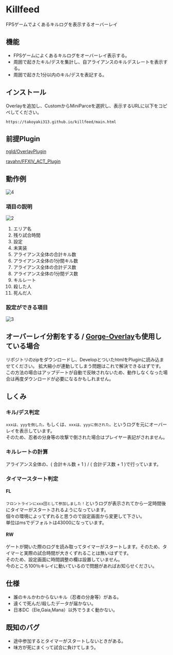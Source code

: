 # Killfeed
FPSゲームでよくあるキルログを表示するオーバーレイ

## 機能
- FPSゲームによくあるキルログをオーバーレイ表示する。
- 周囲で起きたキル/デスを集計し、自アライアンスのキルデスレートを表示する。
- 周囲で起きた1分以内のキル/デスを表記する。

## インストール
Overlayを追加し、CustomからMiniParceを選択し、表示するURLに以下をコピペしてください。

```
https://takoyaki313.github.io/killfeed/main.html
```

## 前提Plugin
[ngld/OverlayPlugin](https://github.com/ngld/OverlayPlugin)

[ravahn/FFXIV_ACT_Plugin](https://github.com/ravahn/FFXIV_ACT_Plugin)

## 動作例
![4](https://user-images.githubusercontent.com/40759792/135251367-0b79e1ed-9b75-4398-b127-0b530f32b7e6.PNG)　
### 項目の説明
![2](https://user-images.githubusercontent.com/40759792/135261504-1cf54532-17aa-4afa-81ee-faa0fbf19c32.PNG)  
1. エリア名  
2. 残り試合時間
3. 設定
4. 未実装
5. アライアンス全体の合計キル数
6. アライアンス全体の1分間キル数
7. アライアンス全体の合計デス数
8. アライアンス全体の1分間デス数
9. キルレート
10. 殺した人
11. 死んだ人
### 設定ができる項目　
![3](https://user-images.githubusercontent.com/40759792/135247961-3736c520-3826-42d8-b825-288c3a68b7d5.PNG)

## オーバーレイ分割をする / [Gorge-Overlay](https://github.com/takoyaki313/Gorge-Overlay)も使用している場合
リポジトリのzipをダウンロードし、DevelopとついたhtmlをPluginに読み込ませてください。  拡大縮小が連動してしまう問題はこれで解決できるはずです。    
この方法の場合はアップデートが自動で反映されないため、動作しなくなった場合は再度ダウンロードが必要になるかもしれません。  
## しくみ
### キル/デス判定
`xxxは、yyyを倒した。`もしくは、`xxxは、yyyに倒された。`というログを元にオーバーレイを表示しています。  
そのため、忍者の分身等の攻撃で倒された場合はプレイヤー表記がされません。
### キルレートの計算
アライアンス全体の、( 合計キル数 + 1 ) / ( 合計デス数 + 1 )で行っています。  
### タイマースタート判定
#### FL
`フロントラインにxxx団として参加しました！`というログが表示されてから一定時間後にタイマーがスタートされるようになっています。  
個々の環境によってずれると思うので設定画面から変更して下さい。  
単位はmsでデフォルトは43000になっています。
#### RW
ゲートが開いた際のログを読み取ってタイマーがスタートします。そのため、タイマーと実際の試合時間が大きくずれることは無いはずです。  
そのため、設定画面に時間調整の欄は設置していません。  
今のところ100％キレイに動いているので問題があればお知らせください。
## 仕様
- 誰のキルかわからないキル（忍者の分身等）がある。
- 遠くで死んだ/殺したデータが届かない。
- 日本DC（Ele,Gaia,Mana）以外でうまく動かない。
## 既知のバグ
- 途中参加するとタイマーがスタートしないときがある。
- 味方が死にまくって試合に負けてしまう。
